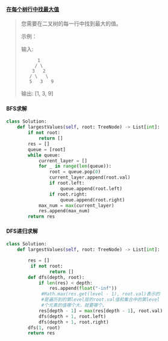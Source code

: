 #### [在每个树行中找最大值](https://leetcode-cn.com/problems/find-largest-value-in-each-tree-row/)

> 您需要在二叉树的每一行中找到最大的值。
>
> 示例：
>
> 输入: 
>
>           1
>          / \
>         3   2
>        / \   \  
>        5   3   9 
>输出: [1, 3, 9]

#### BFS求解

```python
class Solution:
    def largestValues(self, root: TreeNode) -> List[int]:
        if not root:
            return []
        res = []
        queue = [root]
        while queue:
            current_layer = []
            for _ in range(len(queue)):
                root = queue.pop(0)
                current_layer.append(root.val)
                if root.left:
                    queue.append(root.left)
                if root.right:
                    queue.append(root.right)
            max_num = max(current_layer)
            res.append(max_num)
        return res
```

#### DFS递归求解

```python
class Solution:
    def largestValues(self, root: TreeNode) -> List[int]:

        res = []
         if not root:
                return []
        def dfs(depth, root):
            if len(res) < depth:
                res.append(float("-inf"))
             #Math.max(res.get(level - 1), root.val)表示的
             #是遍历到的第level层的root.val值和集合中的第level
             #个元素的值哪个大，就要哪个。
            res[depth - 1] = max(res[depth - 1], root.val)
            dfs(depth + 1, root.left)
            dfs(depth + 1, root.right)
        dfs(1, root)
        return res
```

